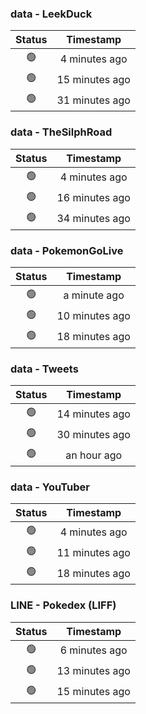 ### data - LeekDuck
| Status | Timestamp |
|:------:|:---------:|
| 🟢 | 4 minutes ago |
| 🟢 | 15 minutes ago |
| 🟢 | 31 minutes ago |

### data - TheSilphRoad
| Status | Timestamp |
|:------:|:---------:|
| 🟢 | 4 minutes ago |
| 🟢 | 16 minutes ago |
| 🟢 | 34 minutes ago |

### data - PokemonGoLive
| Status | Timestamp |
|:------:|:---------:|
| 🟢 | a minute ago |
| 🟢 | 10 minutes ago |
| 🟢 | 18 minutes ago |

### data - Tweets
| Status | Timestamp |
|:------:|:---------:|
| 🟢 | 14 minutes ago |
| 🟢 | 30 minutes ago |
| 🟢 | an hour ago |

### data - YouTuber
| Status | Timestamp |
|:------:|:---------:|
| 🟢 | 4 minutes ago |
| 🟢 | 11 minutes ago |
| 🟢 | 18 minutes ago |

### LINE - Pokedex (LIFF)
| Status | Timestamp |
|:------:|:---------:|
| 🟢 | 6 minutes ago |
| 🟢 | 13 minutes ago |
| 🟢 | 15 minutes ago |

